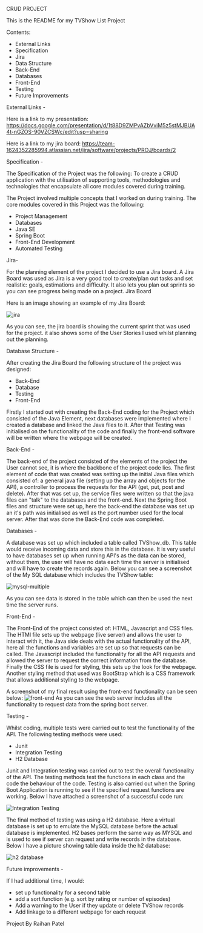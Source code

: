 CRUD PROJECT 

This is the README for my TVShow List Project

Contents:

- External Links
- Specification
- Jira
- Data Structure
- Back-End
- Databases
- Front-End
- Testing
- Future Improvements


External Links - 

Here is a link to my presentation: https://docs.google.com/presentation/d/1t88D9ZMPvAZbVviM5z5stMJBUA4t-nGZOS-90VZCSWc/edit?usp=sharing

Here is a link to my jira board: https://team-1624352285994.atlassian.net/jira/software/projects/PROJ/boards/2

 Specification - 

The Specification of the Project was the following:
To create a CRUD application with the utilisation of supporting tools, methodologies and technologies that encapsulate all core modules covered during training.

The Project involved multiple concepts that I worked on during training. The core modules covered in this Project was the following:

- Project Management
- Databases
- Java SE
- Spring Boot
- Front-End Development
- Automated Testing

 Jira- 

For the planning element of the project I decided to use a Jira board. A Jira Board was used as Jira is a very good tool to create/plan out tasks and set realistic: goals, estimations and difficulty. It also lets you plan out sprints so you can see progress being made on a project.
Jira Board

Here is an image showing an example of my Jira Board:

![jira](https://user-images.githubusercontent.com/86321052/127571919-9cd233df-9512-475b-9dc1-5fd7129f9117.JPG)

As you can see, the jira board is showing the current sprint that was used for the project. it also shows some of the User Stories I used whilst planning out the planning.

 Database Structure - 

After creating the Jira Board the following structure of the project was designed:

- Back-End
- Database
- Testing
- Front-End

Firstly I started out with creating the Back-End coding for the Project which consisted of the Java Element, next databases were implemented where I created a database and linked the Java files to it. After that Testing was initialised on the functionality of the code and finally the front-end software will be written where the webpage will be created.

 Back-End - 
 
The back-end of the project consisted of the elements of the project the User cannot see, it is where the backbone of the project code lies. The first element of code that was created was setting up the initial Java files which consisted of: a general java file (setting up the array and objects for the API), a controller to process the requests for the API (get, put, post and delete).
After that was set up, the service files were written so that the java files can "talk" to the databases and the front-end. Next the Spring Boot files and structure were set up, here the back-end the database was set up an it's path was initialised as well as the port number used for the local server. After that was done the Back-End code was completed.

Databases -

A database was set up which included a table called TVShow_db. This table would receive incoming data and store this in the database. It is very useful to have databases set up when running API's as the data can be stored, without them, the user will have no data each time the server is initialised and will have to create the records again.
Below you can see a screenshot of the My SQL database which includes the TVShow table:

![mysql-multiple](https://user-images.githubusercontent.com/86321052/127572125-2ac906a2-df39-46e9-a775-17b7bd7ba8b6.JPG)

As you can see data is stored in the table which can then be used the next time the server runs.

Front-End - 

The Front-End of the project consisted of: HTML, Javascript and CSS files. The HTMl file sets up the webpage (live server) and allows the user to interact with it, the Java side deals with the actual functionality of the API, here all the functions and variables are set up so that requests can be called. The Javascript included the functionality for all the API requests and allowed the server to request the correct information from the database. Finally the CSS file is used for styling, this sets up the look for the webpage. Another styling method that used was BootStrap which is a CSS framework that allows additional styling to the webpage.

A screenshot of my final result using the front-end functionality can be seen below:
![front-end](https://user-images.githubusercontent.com/86321052/127572180-939bc948-e577-4234-b2d2-1da496c626cd.JPG)
As you can see the web server includes all the functionality to request data from the spring boot server.

Testing -

Whilst coding, multiple tests were carried out to test the functionality of the API. The following testing methods were used:

- Junit
- Integration Testing
- H2 Database

Junit and Integration testing was carried out to test the overall functionality of the API. The testing methods test the functions in each class and the code the behaviour of the code. Testing is also carried out when the Spring Boot Application is running to see if the specified request functions are working.
Below I have attached a screenshot of a successful code run:

![Integration Testing](https://user-images.githubusercontent.com/86321052/127572266-888988a1-7462-412b-a0e8-96e7023b7207.JPG)

The final method of testing was using a H2 database. Here a virtual database is set up to emulate the MySQL database before the actual database is implemented. H2 bases perform the same way as MYSQL and is used to see if server can request and write records in the database. Below I have a picture showing table data inside the h2 database:

![h2 database](https://user-images.githubusercontent.com/86321052/127572311-2a270d4c-a58d-492d-bdf0-9b33c863ec46.JPG)

Future improvements - 

If I had additional time, I would:
- set up functionality for a second table
- add a sort function (e.g. sort by rating or number of episodes)
- Add a warning to the User if they update or delete TVShow records
- Add linkage to a different webpage for each request

Project By Raihan Patel
